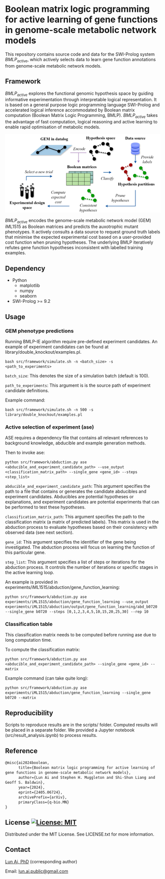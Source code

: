 # Boolean matrix logic programming for active learning of gene functions in genome-scale metabolic network models

This repository contains source code and data for the SWI-Prolog system $BMLP_{active}$, which actively selects data to learn gene function annotations from genome-scale metabolic network models. 

## Framework

$BMLP_{active}$ explores the functional genomic hypothesis space by guiding informative experimentation through interpretable logical representation. It is based on a general purpose logic programming language SWI-Prolog and accelerated logical inference accommodated by Boolean matrix computation (Boolean Matrix Logic Programming, BMLP). $BMLP_{active}$ takes the advantage of fast computation, logical reasoning and active learning to enable rapid optimisation of metabolic models.

![Framework_overview](figs/bmlp_active.png)

$BMLP_{active}$ encodes the genome-scale metabolic network model (GEM) iML1515 as Boolean matrices and predicts the auxotrophic mutant phenotypes. It actively consults a data source to request ground truth labels that minimise the expected experimental cost based on a user-provided cost function when pruning hypotheses. The underlying BMLP iteratively refutes gene function hypotheses inconsistent with labelled training examples.

## Dependency
- Python
  - matplotlib
  - numpy
  - seaborn
- SWI-Prolog >= 9.2

## Usage
### GEM phenotype predictions
Running BMLP-IE algorithm require pre-defined experiment candidates. An example of experiment candidates can be found at library/double_knockout/examples.pl.

```commandline
bash src/framework/simulate.sh -n <batch_size> -s <path_to_experiments>
```
`batch_size`: This denotes the size of a simulation batch (default is 100).

`path_to_experiments`: This argument is is the source path of experiment candidate definitions. 

Example command:
```commandline
bash src/framework/simulate.sh -n 500 -s library/double_knockout/examples.pl
```

### Active selection of experiment (ase)
ASE requires a dependency file that contains all relevant references to background knowledge, abducible and example generation methods. 

Then to invoke ase:
```
python src/framework/abduction.py ase <abducible_and_experiment_candidate_path> --use_output <classification_matrix_path> --single_gene <gene_id> --steps <step_list>
```

`abducible_and_experiment_candidate_path`: This argument specifies the path to a file that contains or generates the candidate abducibles and experiment candidates. Abducibles are potential hypotheses or explanations, and experiment candidates are potential experiments that can be performed to test these hypotheses. 

`classification_matrix_path`: This argument specifies the path to the classification matrix (a matrix of predicted labels). This matrix is used in the abduction process to evaluate hypotheses based on their consistency with observed data (see next section). 

`gene_id`: This argument specifies the identifier of the gene being investigated. The abduction process will focus on learning the function of this particular gene.

`step_list`: This argument specifies a list of steps or iterations for the abduction process. It controls the number of iterations or specific stages in the active learning loop.

An example is provided in experiments/iML1515/abduction/gene_function_learning:
```
python src/framework/abduction.py ase experiments/iML1515/abduction/gene_function_learning --use_output experiments/iML1515/abduction/output/gene_function_learning/abd_b0720 --single_gene b0720 --steps [0,1,2,3,4,5,10,15,20,25,30] --rep 10
```

### Classification table
This classification matrix needs to be computed before running ase due to long computation time.

To compute the classification matrix:
```
python src/framework/abduction.py ase <abducible_and_experiment_candidate_path> --single_gene <gene_id> --matrix
```

Example command (can take quite long):
```
python src/framework/abduction.py ase experiments/iML1515/abduction/gene_function_learning --single_gene b0720 --matrix
```

## Reproducibility
Scripts to reproduce results are in the scripts/ folder. Computed results will be placed in a separate folder. We provided a Jupyter notebook (src/result_analysis.ipynb) to process results. 

## Reference

```commandline
@misc{ai2024boolean,
      title={Boolean matrix logic programming for active learning of gene functions in genome-scale metabolic network models}, 
      author={Lun Ai and Stephen H. Muggleton and Shi-Shun Liang and Geoff S. Baldwin},
      year={2024},
      eprint={2405.06724},
      archivePrefix={arXiv},
      primaryClass={q-bio.MN}
}
```

## License [![License: MIT](https://img.shields.io/badge/License-MIT-yellow.svg)](https://opensource.org/licenses/MIT)

Distributed under the MIT License. See LICENSE.txt for more information.

## Contact
[Lun Ai, PhD](https://lai1997.github.io/) (corresponding author)

Email: lun.ai.public@gmail.com

